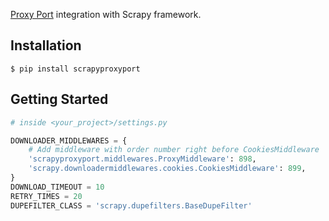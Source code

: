 [Proxy Port](https://github.com/proxyport/py-proxyport) integration with Scrapy framework.

## Installation

```shell
$ pip install scrapyproxyport
```
## Getting Started

```python
# inside <your_project>/settings.py

DOWNLOADER_MIDDLEWARES = {
    # Add middleware with order number right before CookiesMiddleware
    'scrapyproxyport.middlewares.ProxyMiddleware': 898,
    'scrapy.downloadermiddlewares.cookies.CookiesMiddleware': 899,
}
DOWNLOAD_TIMEOUT = 10
RETRY_TIMES = 20
DUPEFILTER_CLASS = 'scrapy.dupefilters.BaseDupeFilter'
```
